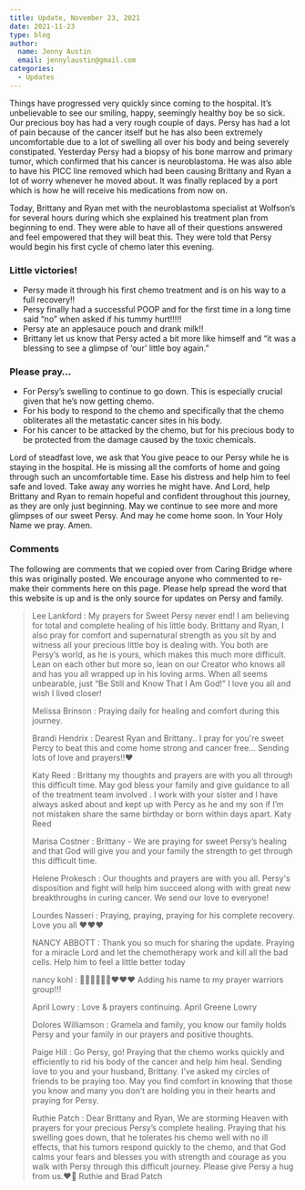 ```yaml
---
title: Update, November 23, 2021
date: 2021-11-23
type: blog
author:
  name: Jenny Austin
  email: jennylaustin@gmail.com
categories:
  - Updates
---
```


Things have progressed very quickly since coming to the hospital. It’s
unbelievable to see our smiling, happy, seemingly healthy boy be so sick. Our
precious boy has had a very rough couple of days. Persy has had a lot of pain
because of the cancer itself but he has also been extremely uncomfortable due
to a lot of swelling all over his body and being severely constipated.
Yesterday Persy had a biopsy of his bone marrow and primary tumor, which
confirmed that his cancer is neuroblastoma. He was also able to have his PICC
line removed which had been causing Brittany and Ryan a lot of worry whenever
he moved about. It was finally replaced by a port which is how he will receive
his medications from now on.

Today, Brittany and Ryan met with the neuroblastoma specialist at Wolfson’s for
several hours during which she explained his treatment plan from beginning to
end. They were able to have all of their questions answered and feel empowered
that they will beat this. They were told that Persy would begin his first cycle
of chemo later this evening.

### Little victories!

- Persy made it through his first chemo treatment and is on his way to a full
  recovery!!
- Persy finally had a successful POOP and for the first time in a long time
  said “no” when asked if his tummy hurt!!!!!
- Persy ate an applesauce pouch and drank milk!!
- Brittany let us know that Persy acted a bit more like himself and “it was a
  blessing to see a glimpse of ‘our’ little boy again.”

### Please pray…

- For Persy’s swelling to continue to go down. This is especially crucial given
  that he’s now getting chemo.
- For his body to respond to the chemo and specifically that the chemo
  obliterates all the metastatic cancer sites in his body.
- For his cancer to be attacked by the chemo, but for his precious body to be
  protected from the damage caused by the toxic chemicals.

Lord of steadfast love, we ask that You give peace to our Persy while he is
staying in the hospital. He is missing all the comforts of home and going
through such an uncomfortable time. Ease his distress and help him to feel safe
and loved. Take away any worries he might have. And Lord, help Brittany and
Ryan to remain hopeful and confident throughout this journey, as they are only
just beginning. May we continue to see more and more glimpses of our sweet
Persy. And may he come home soon. In Your Holy Name we pray. Amen.

### Comments

The following are comments that we copied over from Caring Bridge where this
was originally posted.  We encourage anyone who commented to re-make their
comments here on this page.  Please help spread the word that this website is
up and is the only source for updates on Persy and family.

> Lee Lankford : My prayers for Sweet Persy never end! I am believing for total
> and complete healing of his little body.  Brittany and Ryan, I also pray for
> comfort and supernatural strength as you sit by and witness all your precious
> little boy is dealing with. You both are Persy’s world, as he is yours, which
> makes this much more difficult. Lean on each other but more so, lean on our
> Creator who knows all and has you all wrapped up in his loving arms. When all
> seems unbearable, just “Be Still and Know That I Am God!” I love you all and
> wish I lived closer!
>
> Melissa Brinson : Praying daily for healing and comfort during this journey.
>
> Brandi Hendrix : Dearest Ryan and Brittany.. I pray for you're sweet Percy to
> beat this and come home strong and cancer free... Sending lots of love and
> prayers!!❤
>
> Katy Reed : Brittany my thoughts and prayers are with you all through this
> difficult time. May god bless your family and give guidance to all of the
> treatment team involved . I work with your sister and I have always asked about
> and kept up with Percy as he and my son if I’m not mistaken share the same
> birthday or born within days apart. Katy Reed
>
> Marisa Costner : Brittany - We are praying for sweet Persy’s healing and that
> God will give you and your family the strength to get through this difficult
> time.
>
> Helene Prokesch : Our thoughts and prayers are with you all. Persy's
> disposition and fight will help him succeed along with with great new
> breakthroughs in curing cancer. We send our love to everyone!
>
> Lourdes Nasseri : Praying, praying, praying for his complete recovery. Love you
> all ❤️❤️❤️
>
> NANCY ABBOTT : Thank you so much for sharing the update. Praying for a miracle
> Lord and let the chemotherapy work and kill all the bad cells. Help him to feel
> a little better today
>
> nancy kohl : 🙏🏻🙏🏻🙏🏻❤️❤️❤️ Adding his name to my prayer warriors group!!!
>
> April Lowry : Love & prayers continuing. April Greene Lowry
>
> Dolores Williamson : Gramela and family, you know our family holds Persy and
> your family in our prayers and positive thoughts.
>
> Paige Hill : Go Persy, go! Praying that the chemo works quickly and efficiently
> to rid his body of the cancer and help him heal. Sending love to you and your
> husband, Brittany. I’ve asked my circles of friends to be praying too. May you
> find comfort in knowing that those you know and many you don’t are holding you
> in their hearts and praying for Persy.
>
> Ruthie Patch : Dear Brittany and Ryan, We are storming Heaven with prayers for
> your precious Persy’s complete healing. Praying that his swelling goes down,
> that he tolerates his chemo well with no ill effects, that his tumors respond
> quickly to the chemo, and that God calms your fears and blesses you with
> strength and courage as you walk with Persy through this difficult journey.
> Please give Persy a hug from us.❤️🙏 Ruthie and Brad Patch
